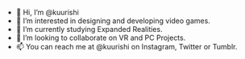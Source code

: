 - 👋 Hi, I’m @kuurishi
- 👀 I’m interested in designing and developing video games.
- 🌱 I’m currently studying Expanded Realities.
- 💞️ I’m looking to collaborate on VR and PC Projects.
- 📫 You can reach me at @kuurishi on Instagram, Twitter or Tumblr.

<!---
kuurishi/kuurishi is a ✨ special ✨ repository because its `README.md` (this file) appears on your GitHub profile.
You can click the Preview link to take a look at your changes.
--->
